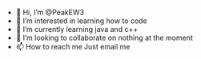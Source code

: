 - 👋 Hi, I’m @PeakEW3
- 👀 I’m interested in learning how to code
- 🌱 I’m currently learning java and c++
- 💞️ I’m looking to collaborate on nothing at the moment
- 📫 How to reach me Just email me 

<!---
PeakEW3/PeakEW3 is a ✨ special ✨ repository because its `README.md` (this file) appears on your GitHub profile.
You can click the Preview link to take a look at your changes.
--->
